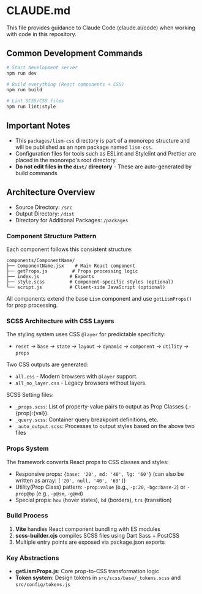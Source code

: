 # CLAUDE.md

This file provides guidance to Claude Code (claude.ai/code) when working with code in this repository.

## Common Development Commands

```bash
# Start development server
npm run dev

# Build everything (React components + CSS)
npm run build

# Lint SCSS/CSS files
npm run lint:style
```

## Important Notes

- This `packages/lism-css` directory is part of a monorepo structure and will be published as an npm package named `lism-css`.
- Configuration files for tools such as ESLint and Stylelint and Prettier are placed in the monorepo's root directory.
- **Do not edit files in the `dist/` directory** - These are auto-generated by build commands

## Architecture Overview

- Source Directory: `/src`
- Output Directory: `/dist`
- Directory for Additional Packages: `/packages`

### Component Structure Pattern

Each component follows this consistent structure:

```
components/ComponentName/
├── ComponentName.jsx    # Main React component
├── getProps.js         # Props processing logic
├── index.js           # Exports
├── style.scss         # Component-specific styles (optional)
└── script.js          # Client-side JavaScript (optional)
```

All components extend the base `Lism` component and use `getLismProps()` for prop processing.

### SCSS Architecture with CSS Layers

The styling system uses CSS `@layer` for predictable specificity:

- `reset` → `base` → `state` → `layout` → `dynamic` → `component` → `utility` → `props`

Two CSS outputs are generated:

- `all.css` - Modern browsers with `@layer` support.
- `all_no_layer.css` - Legacy browsers without layers.

SCSS Setting files:

- `_props.scss`: List of property-value pairs to output as Prop Classes (.-{prop}:{val}).
- `_query.scss`: Container query breakpoint definitions, etc.
- `_auto_output.scss`: Processes to output styles based on the above two files

### Props System

The framework converts React props to CSS classes and styles:

- Responsive props: `{base: '20', md: '40', lg: '60'}` (can also be written as array: `['20', null, '40', '60']`)
- Utility(Prop Class) pattern: `-prop:value` (e.g., `-p:20`, `-bgc:base-2`) or `-prop@bp` (e.g., `-p@sm`, `-g@md`)
- Special props: `hov` (hover states), `bd` (borders), `trs` (transition)

### Build Process

1. **Vite** handles React component bundling with ES modules
2. **scss-builder.cjs** compiles SCSS files using Dart Sass + PostCSS
3. Multiple entry points are exposed via package.json exports

### Key Abstractions

- **getLismProps.js**: Core prop-to-CSS transformation logic
- **Token system**: Design tokens in `src/scss/base/_tokens.scss` and `src/config/tokens.js`
